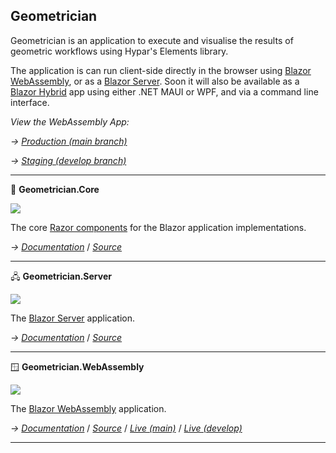 ﻿---
uid: Geometrician
name: Geometrician Libraries
---


## Geometrician

Geometrician is an application to execute and visualise the results of geometric workflows using Hypar's Elements library.

The application is can run client-side directly in the browser using [Blazor WebAssembly](https://docs.microsoft.com/en-gb/aspnet/core/blazor/hosting-models?view=aspnetcore-6.0#blazor-server), or as a [Blazor Server](https://docs.microsoft.com/en-gb/aspnet/core/blazor/hosting-models?view=aspnetcore-6.0#blazor-server). Soon it will also be available as a [Blazor Hybrid](https://docs.microsoft.com/en-gb/aspnet/core/blazor/hosting-models?view=aspnetcore-6.0#blazor-hybrid) app using either .NET MAUI or WPF, and via a command line interface.

*View the WebAssembly App:*

*→ [Production (main branch)](https://geometrician.io/)*

*→ [Staging (develop branch)](https://next.geometrician.io/)*

---

📇 **Geometrician.Core**

![](https://img.shields.io/badge/status-alpha-informational)

The core [Razor components](https://docs.microsoft.com/en-us/aspnet/core/blazor/components/class-libraries?view=aspnetcore-6.0&tabs=visual-studio) for the Blazor application implementations.

*→ [Documentation](https://docs.lineweights.io/latest/App/Geometrician.Core.html)*
/  *[Source](https://github.com/StudioLE/Lineweights/tree/main/Geometrician.Core/src)*

---

🖧 **Geometrician.Server**

![](https://img.shields.io/badge/status-alpha-informational)

The [Blazor Server](https://docs.microsoft.com/en-gb/aspnet/core/blazor/hosting-models?view=aspnetcore-6.0#blazor-server) application.

*→ [Documentation](https://docs.lineweights.io/latest/App/Geometrician.Server.html)*
/  *[Source](https://github.com/StudioLE/Lineweights/tree/main/Geometrician.Server/src)*

---

🪟 **Geometrician.WebAssembly**

![](https://img.shields.io/badge/status-alpha-informational)

The [Blazor WebAssembly](https://docs.microsoft.com/en-gb/aspnet/core/blazor/hosting-models?view=aspnetcore-6.0#blazor-server) application.

*→ [Documentation](https://docs.lineweights.io/latest/Core/Lineweights.WebAssembly.html)*
/  *[Source](https://github.com/StudioLE/Lineweights/tree/main/Geometrician.WebAssembly/src)*
/  *[Live (main)](https://geometrician.io/)*
/  *[Live (develop)](https://next.geometrician.io/)*

---
